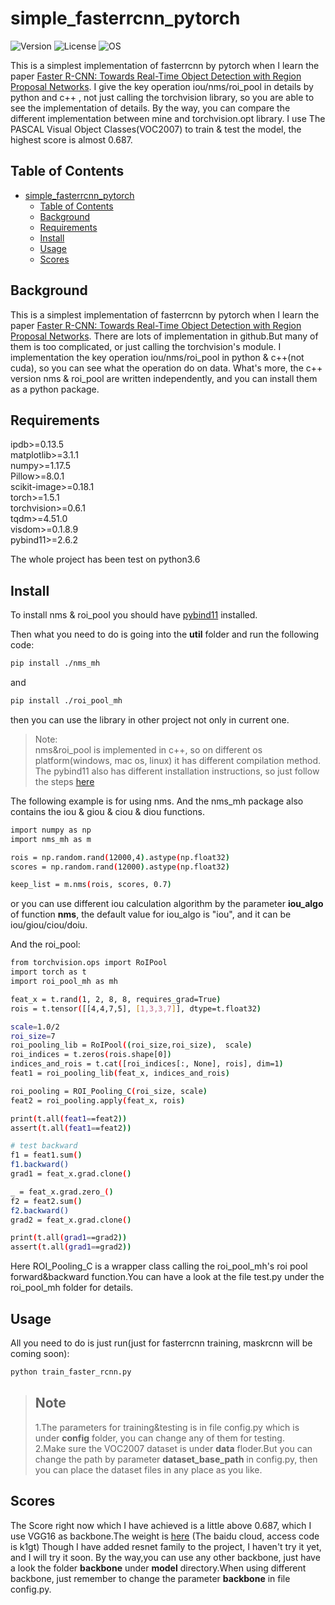 # simple_fasterrcnn_pytorch

![Version](https://img.shields.io/badge/version-0.0.1-brightgreen.svg "Version")
![License](https://img.shields.io/badge/License-MIT-orange.svg "License")
![OS](https://img.shields.io/badge/OS-windows%2Fmacos%2Flinux-blue.svg "OS")

This is a simplest implementation of fasterrcnn by pytorch when I learn the paper [Faster R-CNN: Towards Real-Time Object Detection with Region Proposal Networks](https://arxiv.org/abs/1506.01497).
I give the key operation iou/nms/roi_pool in details by python and c++ , not just calling the torchvision library, so you are able to see the implementation of details. By the way, you can
compare the different implementation between mine and torchvision.opt library. I use The PASCAL Visual Object Classes(VOC2007) to train & test the model, the highest score is almost 0.687.

## Table of Contents

- [simple_fasterrcnn_pytorch](#simple_fasterrcnn_pytorch)
  - [Table of Contents](#table-of-contents)
  - [Background](#background)
  - [Requirements](#requirements)
  - [Install](#install)
  - [Usage](#usage)
  - [Scores](#scores)


## Background
This is a simplest implementation of fasterrcnn by pytorch when I learn the paper [Faster R-CNN: Towards Real-Time Object Detection with Region Proposal Networks](https://arxiv.org/abs/1506.01497).
There are lots of implementation in github.But many of them is too complicated, or just calling the torchvision's module.
I implementation the key operation iou/nms/roi_pool in python & c++(not cuda), so you can see what the operation do on data.
What's more, the c++ version nms & roi_pool are written independently, and you can install them as a python package.

## Requirements
 ipdb>=0.13.5  
 matplotlib>=3.1.1  
 numpy>=1.17.5  
 Pillow>=8.0.1  
 scikit-image>=0.18.1  
 torch>=1.5.1  
 torchvision>=0.6.1  
 tqdm>=4.51.0  
 visdom>=0.1.8.9  
 pybind11>=2.6.2  

 The whole project has been test on python3.6

## Install
To install nms & roi_pool you should have [pybind11](https://github.com/pybind/pybind11/tree/stable) installed.

Then what you need to do is going into the **util** folder and run the following code:

```sh
pip install ./nms_mh
```
and  
```sh
pip install ./roi_pool_mh
```

then you can use the library in other project not only in current one.  
>Note:  
 nms&roi_pool is implemented in c++, so on different os platform(windows, mac os, linux) it has different compilation method. The pybind11 also has different installation instructions, so just follow the steps [here](https://pybind11.readthedocs.io/en/stable/installing.html)  

The following example is for using nms. And the nms_mh package also contains the iou & giou & ciou & diou functions.
```sh
import numpy as np
import nms_mh as m

rois = np.random.rand(12000,4).astype(np.float32)
scores = np.random.rand(12000).astype(np.float32)

keep_list = m.nms(rois, scores, 0.7)
```
or you can use different iou calculation algorithm by the parameter **iou_algo** of function **nms**, the default value for iou_algo is "iou", and it can be iou/giou/ciou/doiu.

And the roi_pool:

```sh
from torchvision.ops import RoIPool
import torch as t
import roi_pool_mh as mh

feat_x = t.rand(1, 2, 8, 8, requires_grad=True)
rois = t.tensor([[4,4,7,5], [1,3,3,7]], dtype=t.float32)

scale=1.0/2
roi_size=7
roi_pooling_lib = RoIPool((roi_size,roi_size),  scale)
roi_indices = t.zeros(rois.shape[0])
indices_and_rois = t.cat([roi_indices[:, None], rois], dim=1)
feat1 = roi_pooling_lib(feat_x, indices_and_rois)

roi_pooling = ROI_Pooling_C(roi_size, scale)
feat2 = roi_pooling.apply(feat_x, rois)

print(t.all(feat1==feat2))
assert(t.all(feat1==feat2))

# test backward
f1 = feat1.sum()
f1.backward()
grad1 = feat_x.grad.clone()

_ = feat_x.grad.zero_()
f2 = feat2.sum()
f2.backward()
grad2 = feat_x.grad.clone()

print(t.all(grad1==grad2))
assert(t.all(grad1==grad2))
```
Here ROI_Pooling_C is a wrapper class calling the roi_pool_mh's roi pool forward&backward function.You can have a look at the file test.py under the roi_pool_mh folder for details.  

## Usage
All you need to do is just run(just for fasterrcnn training, maskrcnn will be coming soon):
```sh
python train_faster_rcnn.py
```
>## Note
>1.The parameters for training&testing is in file config.py which is under **config** folder, you can change any of them for testing.  
>2.Make sure the VOC2007 dataset is under **data** floder.But you can change the path by parameter **dataset_base_path** in config.py, then you can place the dataset files in any place as you like.

## Scores
The Score right now which I have achieved is a little above 0.687, which I use VGG16 as backbone.The weight is [here](https://pan.baidu.com/s/1TtznJQ98Y7JgaYv5IxNSeg)  (The baidu cloud, access code is k1gt)
Though I have added resnet family to the project, I haven't try it yet, and I will try it soon. By the way,you can use any other backbone, just have a look the folder **backbone** under **model** directory.When using different backbone, just remember to change the parameter **backbone** in file config.py.